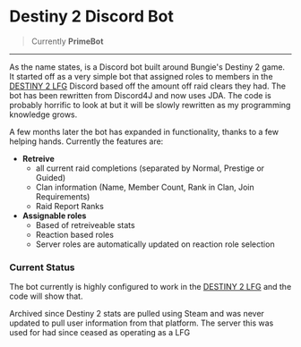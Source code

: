 # Destiny 2 Discord Bot 
> Currently **PrimeBot**

---

As the name states, is a Discord bot built around Bungie's Destiny 2 game. It started off as a very simple bot that assigned roles to members in the [DESTINY 2 LFG](https://github.com/ROMVoid95/Destiny-2-Discord-Bot) Discord based off the amount off raid clears they had. 
The bot has been rewritten from Discord4J and now uses JDA. The code is probably horrific to look at but it will be slowly rewritten as my programming knowledge grows.

A few months later the bot has expanded in functionality, thanks to a few helping hands. Currently the features are:

 - **Retreive** 
   - all current raid completions (separated by Normal, Prestige or Guided)
   - Clan information (Name, Member Count, Rank in Clan, Join Requirements)
   - Raid Report Ranks
 - **Assignable roles**
   - Based of retreiveable stats
   - Reaction based roles
   - Server roles are automatically updated on reaction role selection


### Current Status
The bot currently is highly configured to work in the [DESTINY 2 LFG](https://github.com/ROMVoid95/Destiny-2-Discord-Bot) and the code will show that.

Archived since Destiny 2 stats are pulled using Steam and was never updated to pull user information from that platform. The server this was used for had since ceased as operating as a LFG
